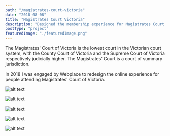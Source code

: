 ```yaml
---
path: "/magistrates-court-victoria"
date: "2018-08-08"
title: "Magistrates Court Victoria"
description: "Designed the membership experience for Magistrates Court Victoria"
postType: "project"
featuredImage: "./featuredImage.png"
---
```


The Magistrates' Court of Victoria is the lowest court in the Victorian court system, with the County Court of Victoria and the Supreme Court of Victoria respectively judicially higher. The Magistrates' Court is a court of summary jurisdiction.

In 2018 I was engaged by Webplace to redesign the online experience for people attending Magistrates' Court of Victoria.

![alt text](/mcv-personas.png "MCV personas")

![alt text](/mcv-01.png "MCV")

![alt text](/mcv-02.png "MCV")

![alt text](/mcv-03.png "MCV")

![alt text](/mcv-04.png "MCV")
